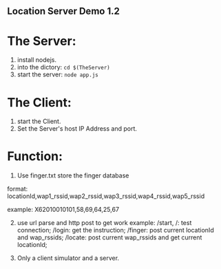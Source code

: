 Location Server Demo 1.2
-------------------

# The Server:
1. install nodejs.
2. into the dictory: `cd $(TheServer)`
3. start the server: `node app.js`

# The Client:
1. start the Client.
2. Set the Server's host IP Address and port.


# Function:
1. Use finger.txt store the finger database

format:
        locationId,wap1_rssid,wap2_rssid,wap3_rssid,wap4_rssid,wap5_rssid

example:
        X62010010101,58,69,64,25,67

2. use url parse and http post to get work
example:
/start, /: test connection;
/login: get the instruction;
/finger: post current locationId and wap_rssids;
/locate: post current wap_rssids and get current locationId;

3. Only a client simulator and a server.
